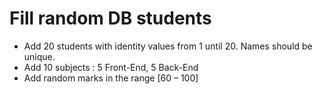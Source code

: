 # Fill random DB students 
- Add 20 students with identity values from 1 until 20. Names should be unique. 
- Add 10 subjects : 5 Front-End, 5 Back-End 
- Add random marks in the range [60 – 100]
